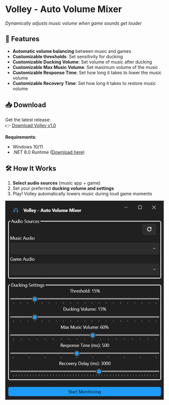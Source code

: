 # Volley - Auto Volume Mixer

*Dynamically adjusts music volume when game sounds get louder*

## 🎯 Features
- **Automatic volume balancing** between music and games  
- **Customizable thresholds**: Set sensitivity for ducking  
- **Customizable Ducking Volume**: Set volume of music after ducking  
- **Customizable Max Music Volume**: Set maximum volume of the music  
- **Customizable Response Time**: Set how long it takes to lower the music volume  
- **Customizable Recovery Time**: Set how long it takes to restore music volume  

## 📥 Download  
Get the latest release:  
👉 [Download Volley v1.0](https://github.com/ANOOBALSA/Volley/releases/latest)  

**Requirements**:  
- Windows 10/11  
- .NET 8.0 Runtime ([Download here](https://dotnet.microsoft.com/download))  

## 🛠️ How It Works  
1. **Select audio sources** (music app + game)  
2. Set your preferred **ducking volume and settings**  
3. Play! Volley automatically lowers music during loud game moments  

<div align="center">
  <img src="Screenshot.png" alt="Volley Screenshot" width="600" />
</div>
